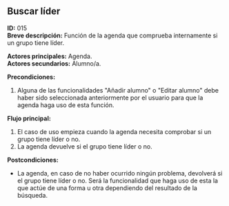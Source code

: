 ## Buscar líder    

**ID:** 015  
**Breve descripción:** Función de la agenda que comprueba internamente si un grupo tiene líder.  

**Actores principales:** Agenda.  
**Actores secundarios:** Alumno/a.  

**Precondiciones:**  

1. Alguna de las funcionalidades "Añadir alumno" o "Editar alumno" debe haber sido seleccionada anteriormente por el usuario para que la agenda haga uso de esta función.  



**Flujo principal:**  

1. El caso de uso empieza cuando la agenda necesita comprobar si un grupo tiene líder o no.   
2. La agenda devuelve si el grupo tiene líder o no. 


**Postcondiciones:**  

* La agenda, en caso de no haber ocurrido ningún problema, devolverá si el grupo tiene líder o no. Será la funcionalidad que haga uso de esta la que actúe de una forma u otra dependiendo del resultado de la búsqueda.

